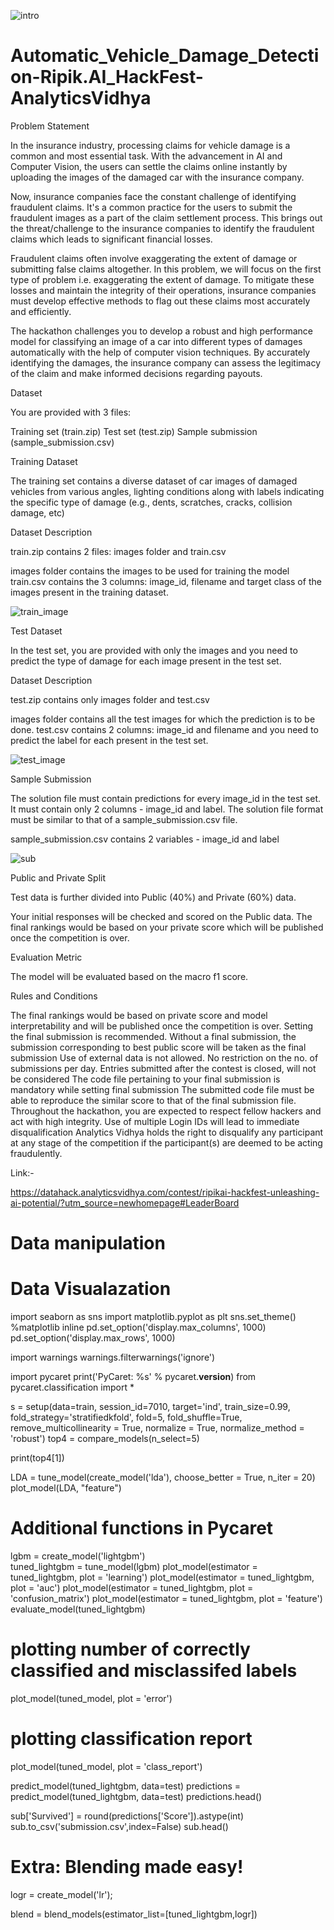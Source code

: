 ![intro](https://github.com/aniiketbarphe/Automatic_Vehicle_Damage_Detection-Ripik.AI_HackFest-AnalyticsVidhya/assets/84449238/d8516b8d-b8e0-4123-96ad-8dee01fd2f2e)

# Automatic_Vehicle_Damage_Detection-Ripik.AI_HackFest-AnalyticsVidhya

Problem Statement

In the insurance industry, processing claims for vehicle damage is a common and most essential task. With the advancement in AI and Computer Vision, the users can settle the claims online instantly by uploading the images of the damaged car with the insurance company.

Now, insurance companies face the constant challenge of identifying fraudulent claims. It's a common practice for the users to submit the fraudulent images as a part of the claim settlement process. This brings out the threat/challenge to the insurance companies to identify the fraudulent claims which leads to significant financial losses.

Fraudulent claims often involve exaggerating the extent of damage or submitting false claims altogether. In this problem, we will focus on the first type of problem i.e. exaggerating the extent of damage. To mitigate these losses and maintain the integrity of their operations, insurance companies must develop effective methods to flag out these claims most accurately and efficiently. 

The hackathon challenges you to develop a robust and high performance model for classifying an image of a car into different types of damages automatically with the help of computer vision techniques. By accurately identifying the damages, the insurance company can assess the legitimacy of the claim and make informed decisions regarding payouts.


Dataset

You are provided with 3 files: 

Training set (train.zip)
Test set (test.zip)
Sample submission (sample_submission.csv)

Training Dataset

The training set contains a diverse dataset of car images of damaged vehicles from various angles, lighting conditions along with labels indicating the specific type of damage (e.g., dents, scratches, cracks, collision damage, etc)

Dataset Description

train.zip contains 2 files: images folder and train.csv

images folder contains the images to be used for training the model
train.csv contains the 3 columns: image_id, filename and target class of the images present in the training dataset.

![train_image](https://github.com/aniiketbarphe/Automatic_Vehicle_Damage_Detection-Ripik.AI_HackFest-AnalyticsVidhya/assets/84449238/a5fe902d-d7dd-4eb9-9f77-1f5f891095c2)


Test Dataset

In the test set, you are provided with only the images and you need to predict the type of damage for each image present in the test set.

Dataset Description

test.zip contains only images folder and test.csv

images folder contains all the test images for which the prediction is to be done.
test.csv contains 2 columns: image_id and filename and you need to predict the label for each present in the test set.

![test_image](https://github.com/aniiketbarphe/Automatic_Vehicle_Damage_Detection-Ripik.AI_HackFest-AnalyticsVidhya/assets/84449238/974ce8c1-41b9-4fed-bc11-7d96de5054a5)

Sample Submission

The solution file must contain predictions for every image_id in the test set. It must contain only 2 columns - image_id and label.  The solution file format must be similar to that of a sample_submission.csv file.

sample_submission.csv contains 2 variables - image_id and label

![sub](https://github.com/aniiketbarphe/Automatic_Vehicle_Damage_Detection-Ripik.AI_HackFest-AnalyticsVidhya/assets/84449238/da38bf31-210d-4ead-a17d-11386875d4ca)

Public and Private Split

Test data is further divided into Public (40%) and Private (60%) data.

Your initial responses will be checked and scored on the Public data. The final rankings would be based on your private score which will be published once the competition is over.


Evaluation Metric

The model will be evaluated based on the macro f1 score.

Rules and Conditions

The final rankings would be based on private score and model interpretability and will be published once the competition is over.
Setting the final submission is recommended. Without a final submission, the submission corresponding to best public score will be taken as the final submission
Use of external data is not allowed.
No restriction on the no. of submissions per day.
Entries submitted after the contest is closed, will not be considered
The code file pertaining to your final submission is mandatory while setting final submission
The submitted code file must be able to reproduce the similar score to that of the final submission file.
Throughout the hackathon, you are expected to respect fellow hackers and act with high integrity.
Use of multiple Login IDs will lead to immediate disqualification
Analytics Vidhya holds the right to disqualify any participant at any stage of the competition if the participant(s) are deemed to be acting fraudulently.

Link:- 

https://datahack.analyticsvidhya.com/contest/ripikai-hackfest-unleashing-ai-potential/?utm_source=newhomepage#LeaderBoard

# Data manipulation
# Data Visualazation
import seaborn as sns
import matplotlib.pyplot as plt
sns.set_theme()
%matplotlib inline
pd.set_option('display.max_columns', 1000)
pd.set_option('display.max_rows', 1000)
 
import warnings
warnings.filterwarnings('ignore')

import pycaret
print('PyCaret: %s' % pycaret.__version__)
from pycaret.classification import *

s = setup(data=train,
          session_id=7010,
          target='ind',
          train_size=0.99,
          fold_strategy='stratifiedkfold',
          fold=5,
          fold_shuffle=True,
          remove_multicollinearity = True,
          normalize = True,
          normalize_method = 'robust')
top4 = compare_models(n_select=5)

print(top4[1])

LDA = tune_model(create_model('lda'), choose_better = True, n_iter = 20)
plot_model(LDA, "feature")

# Additional functions in Pycaret
lgbm  = create_model('lightgbm')      
tuned_lightgbm = tune_model(lgbm)
plot_model(estimator = tuned_lightgbm, plot = 'learning')
plot_model(estimator = tuned_lightgbm, plot = 'auc')
plot_model(estimator = tuned_lightgbm, plot = 'confusion_matrix')
plot_model(estimator = tuned_lightgbm, plot = 'feature')
evaluate_model(tuned_lightgbm)
# plotting number of correctly classified and misclassifed labels
plot_model(tuned_model, plot = 'error')
# plotting classification report
plot_model(tuned_model, plot = 'class_report')

predict_model(tuned_lightgbm, data=test)
predictions = predict_model(tuned_lightgbm, data=test)
predictions.head()

sub['Survived'] = round(predictions['Score']).astype(int)
sub.to_csv('submission.csv',index=False)
sub.head()

# Extra: Blending made easy!
logr  = create_model('lr');          

blend = blend_models(estimator_list=[tuned_lightgbm,logr])
